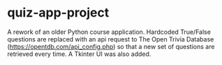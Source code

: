 # quiz-app-project

A rework of an older Python course application. Hardcoded True/False 
questions are replaced with an api request to The Open Trivia 
Database (https://opentdb.com/api_config.php) so that a new set of 
questions are retrieved every time. A Tkinter UI was also added.